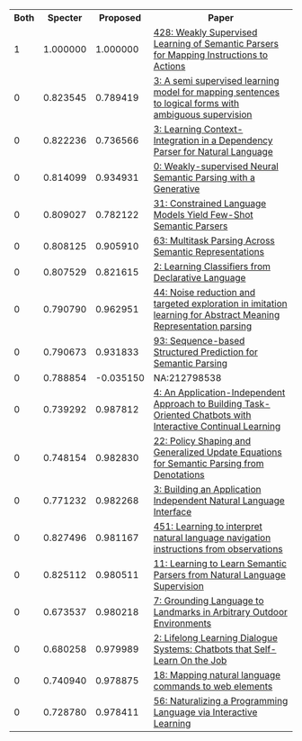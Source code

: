 <html><table><tr>
<th>Both</th>
<th>Specter</th>
<th>Proposed</th>
<th>Paper</th>
</tr>
<tr>
<td>1</td>
<td>1.000000</td>
<td>1.000000</td>
<td><a href="https://www.semanticscholar.org/paper/cde902f11b0870c695428d865a35eb819b1d24b7">428: Weakly Supervised Learning of Semantic Parsers for Mapping Instructions to Actions</a></td>
</tr>
<tr>
<td>0</td>
<td>0.823545</td>
<td>0.789419</td>
<td><a href="https://www.semanticscholar.org/paper/3d6174dbab5980dd69ba413980e06689e9aac800">3: A semi supervised learning model for mapping sentences to logical forms with ambiguous supervision</a></td>
</tr>
<tr>
<td>0</td>
<td>0.822236</td>
<td>0.736566</td>
<td><a href="https://www.semanticscholar.org/paper/569b41778898e31a976977c7ff909f12392573bd">3: Learning Context-Integration in a Dependency Parser for Natural Language</a></td>
</tr>
<tr>
<td>0</td>
<td>0.814099</td>
<td>0.934931</td>
<td><a href="https://www.semanticscholar.org/paper/2e0258dc4a00945391f2a5e26dfe1258a0181d8a">0: Weakly-supervised Neural Semantic Parsing with a Generative</a></td>
</tr>
<tr>
<td>0</td>
<td>0.809027</td>
<td>0.782122</td>
<td><a href="https://www.semanticscholar.org/paper/64a1dbdd7653eaca25c78e87335ee156b6f6959e">31: Constrained Language Models Yield Few-Shot Semantic Parsers</a></td>
</tr>
<tr>
<td>0</td>
<td>0.808125</td>
<td>0.905910</td>
<td><a href="https://www.semanticscholar.org/paper/7ada8577807aefcad4f8120e8a031cceba065ec9">63: Multitask Parsing Across Semantic Representations</a></td>
</tr>
<tr>
<td>0</td>
<td>0.807529</td>
<td>0.821615</td>
<td><a href="https://www.semanticscholar.org/paper/7713c8d38bff16b896f5965e06c1b10a769d3740">2: Learning Classifiers from Declarative Language</a></td>
</tr>
<tr>
<td>0</td>
<td>0.790790</td>
<td>0.962951</td>
<td><a href="https://www.semanticscholar.org/paper/49af035c598901fbf766da2cfb040cca7336a8ac">44: Noise reduction and targeted exploration in imitation learning for Abstract Meaning Representation parsing</a></td>
</tr>
<tr>
<td>0</td>
<td>0.790673</td>
<td>0.931833</td>
<td><a href="https://www.semanticscholar.org/paper/bcf16c08a41009d9f9174c6f72b2ff534232c147">93: Sequence-based Structured Prediction for Semantic Parsing</a></td>
</tr>
<tr>
<td>0</td>
<td>0.788854</td>
<td>-0.035150</td>
<td>NA:212798538</td>
</tr>
<tr>
<td>0</td>
<td>0.739292</td>
<td>0.987812</td>
<td><a href="https://www.semanticscholar.org/paper/426c15a70dabf2e9ce0c6d750eb55ef05faa9fcb">4: An Application-Independent Approach to Building Task-Oriented Chatbots with Interactive Continual Learning</a></td>
</tr>
<tr>
<td>0</td>
<td>0.748154</td>
<td>0.982830</td>
<td><a href="https://www.semanticscholar.org/paper/e95734df7202270975fa5fd2e901b43cec5c5e83">22: Policy Shaping and Generalized Update Equations for Semantic Parsing from Denotations</a></td>
</tr>
<tr>
<td>0</td>
<td>0.771232</td>
<td>0.982268</td>
<td><a href="https://www.semanticscholar.org/paper/f3b30d484e6904ec34dac8b85274ff2772d235bc">3: Building an Application Independent Natural Language Interface</a></td>
</tr>
<tr>
<td>0</td>
<td>0.827496</td>
<td>0.981167</td>
<td><a href="https://www.semanticscholar.org/paper/37fc406f739283d1f3738a872317b5ac2cc92362">451: Learning to interpret natural language navigation instructions from observations</a></td>
</tr>
<tr>
<td>0</td>
<td>0.825112</td>
<td>0.980511</td>
<td><a href="https://www.semanticscholar.org/paper/3ccc3307887a749e894983a8ba919d6cbb5b8c59">11: Learning to Learn Semantic Parsers from Natural Language Supervision</a></td>
</tr>
<tr>
<td>0</td>
<td>0.673537</td>
<td>0.980218</td>
<td><a href="https://www.semanticscholar.org/paper/3d8acd09296c2963c8e71aac1205f58d631307da">7: Grounding Language to Landmarks in Arbitrary Outdoor Environments</a></td>
</tr>
<tr>
<td>0</td>
<td>0.680258</td>
<td>0.979989</td>
<td><a href="https://www.semanticscholar.org/paper/52ab7dbb2bf07e60ff89d646d1959df690e9e7aa">2: Lifelong Learning Dialogue Systems: Chatbots that Self-Learn On the Job</a></td>
</tr>
<tr>
<td>0</td>
<td>0.740940</td>
<td>0.978875</td>
<td><a href="https://www.semanticscholar.org/paper/286cf46d7f414f0b15ca713bd64e41ece7e329c4">18: Mapping natural language commands to web elements</a></td>
</tr>
<tr>
<td>0</td>
<td>0.728780</td>
<td>0.978411</td>
<td><a href="https://www.semanticscholar.org/paper/854ec29703ecf9d6896947d5ae334bf9a16b9d21">56: Naturalizing a Programming Language via Interactive Learning</a></td>
</tr>
</table></html>
